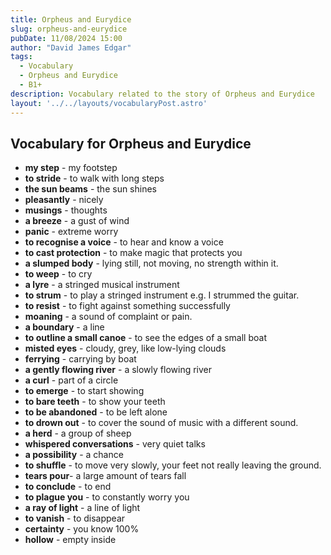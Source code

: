 ```yaml
---
title: Orpheus and Eurydice
slug: orpheus-and-eurydice
pubDate: 11/08/2024 15:00
author: "David James Edgar"
tags:
  - Vocabulary
  - Orpheus and Eurydice
  - B1+
description: Vocabulary related to the story of Orpheus and Eurydice
layout: '../../layouts/vocabularyPost.astro'
---
```

## Vocabulary for Orpheus and Eurydice

- **my step** - my footstep
- **to stride** - to walk with long steps
- **the sun beams** - the sun shines
- **pleasantly** - nicely
- **musings** - thoughts
- **a breeze** - a gust of wind
- **panic** - extreme worry
- **to recognise a voice** - to hear and know a voice
- **to cast protection** - to make magic that protects you
- **a slumped body** - lying still, not moving, no strength within it.
- **to weep** - to cry
- **a lyre** - a stringed musical instrument
- **to strum** - to play a stringed instrument e.g. I strummed the guitar.
- **to resist** - to fight against something successfully
- **moaning** - a sound of complaint or pain.
- **a boundary** - a line
- **to outline a small canoe** - to see the edges of a small boat
- **misted eyes** - cloudy, grey, like low-lying clouds
- **ferrying** - carrying by boat
- **a gently flowing river** - a slowly flowing river
- **a curl** - part of a circle
- **to emerge** - to start showing
- **to bare teeth** - to show your teeth
- **to be abandoned** - to be left alone
- **to drown out** - to cover the sound of music with a different sound.
- **a herd** - a group of sheep
- **whispered conversations** - very quiet talks
- **a possibility** - a chance
- **to shuffle** - to move very slowly, your feet not really leaving the ground.
- **tears pour**-  a large amount of tears fall
- **to conclude** - to end
- **to plague you** - to constantly worry you
- **a ray of light** - a line of light
- **to vanish** - to disappear
- **certainty** - you know 100%
- **hollow** - empty inside
